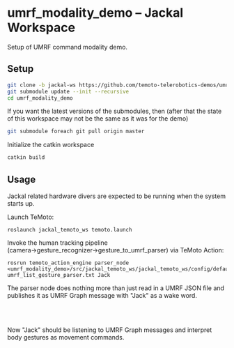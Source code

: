 # umrf_modality_demo – Jackal Workspace
Setup of UMRF command modality demo.

## Setup

``` bash
git clone -b jackal-ws https://github.com/temoto-telerobotics-demos/umrf_modality_demo
git submodule update --init --recursive
cd umrf_modality_demo
```

If you want the latest versions of the submodules, then (after that the state of this workspace may not be the same as it was for the demo)
``` bash
git submodule foreach git pull origin master
```

Initialize the catkin workspace
``` bash
catkin build
```

## Usage
Jackal related hardware divers are expected to be running when the system starts up.

Launch TeMoto:
```
roslaunch jackal_temoto_ws temoto.launch
```

Invoke the human tracking pipeline (camera→gesture_recognizer→gesture_to_umrf_parser) via TeMoto Action:
```
rosrun temoto_action_engine parser_node <umrf_modality_demo>/src/jackal_temoto_ws/jackal_temoto_ws/config/default_umrfs/ umrf_list_gesture_parser.txt Jack
```
The parser node does nothing more than just read in a UMRF JSON file and publishes it as UMRF Graph message with "Jack" as a wake word.

<br></br>

Now "Jack" should be listening to UMRF Graph messages and interpret body gestures as movement commands.
